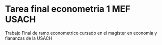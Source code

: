 # Tarea final econometria 1 MEF USACH

Trabajo Final de ramo econometrico cursado en el magister en economia y fiananzas de la USACH
